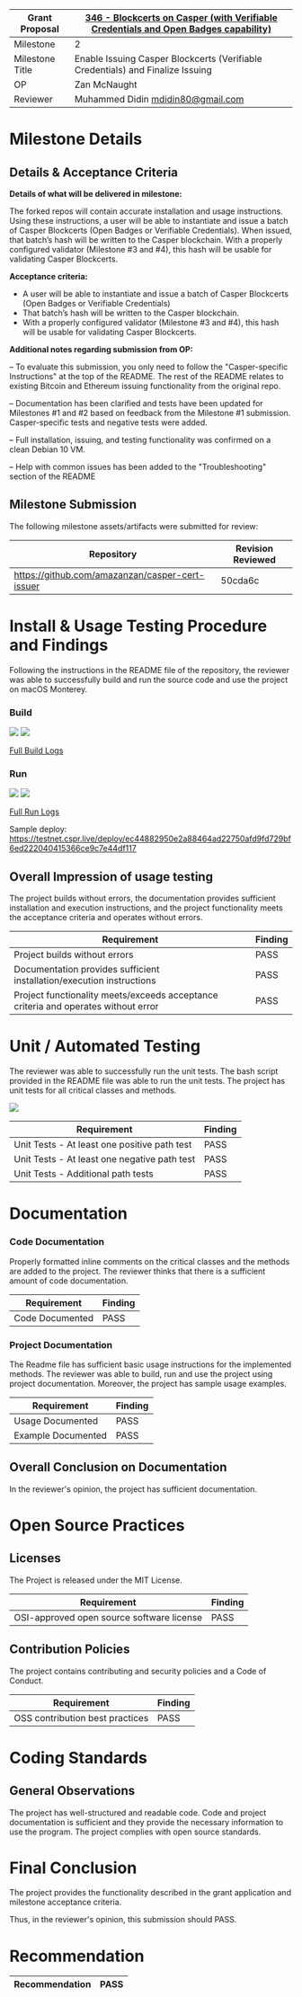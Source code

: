 Grant Proposal | [346 - Blockcerts on Casper (with Verifiable Credentials and Open Badges capability)](https://portal.devxdao.com/app/proposal/346)
------------ | -------------
Milestone | 2
Milestone Title | Enable Issuing Casper Blockcerts (Verifiable Credentials) and Finalize Issuing
OP | Zan McNaught
Reviewer | Muhammed Didin <mdidin80@gmail.com>

# Milestone Details

## Details & Acceptance Criteria

**Details of what will be delivered in milestone:**

The forked repos will contain accurate installation and usage instructions. Using these instructions, a user will be able to instantiate and issue a batch of Casper Blockcerts (Open Badges or Verifiable Credentials). When issued, that batch’s hash will be written to the Casper blockchain. With a properly configured validator (Milestone #3 and #4), this hash will be usable for validating Casper Blockcerts.

**Acceptance criteria:**

- A user will be able to instantiate and issue a batch of Casper Blockcerts (Open Badges or Verifiable Credentials)
- That batch’s hash will be written to the Casper blockchain.
- With a properly configured validator (Milestone #3 and #4), this hash will be usable for validating Casper Blockcerts.

**Additional notes regarding submission from OP:**

– To evaluate this submission, you only need to follow the "Casper-specific Instructions" at the top of the README. The rest of the README relates to existing Bitcoin and Ethereum issuing functionality from the original repo.

– Documentation has been clarified and tests have been updated for Milestones #1 and #2 based on feedback from the Milestone #1 submission. Casper-specific tests and negative tests were added.

– Full installation, issuing, and testing functionality was confirmed on a clean Debian 10 VM.

– Help with common issues has been added to the "Troubleshooting" section of the README

## Milestone Submission

The following milestone assets/artifacts were submitted for review:

Repository | Revision Reviewed
------------ | -------------
https://github.com/amazanzan/casper-cert-issuer | 50cda6c


# Install & Usage Testing Procedure and Findings

Following the instructions in the README file of the repository, the reviewer was able to successfully build and run the source code and use the project on macOS Monterey.

### Build
![](assets/build-1.png)
![](assets/build-2.png)

[Full Build Logs](assets/build-logs.txt)

### Run
![](assets/run-1.png)
![](assets/run-2.png)

[Full Run Logs](assets/run-logs.txt)

Sample deploy: https://testnet.cspr.live/deploy/ec44882950e2a88464ad22750afd9fd729bf6ed222040415366ce9c7e44df117

## Overall Impression of usage testing

The project builds without errors, the documentation provides sufficient installation and execution instructions, and the project functionality meets the acceptance criteria and operates without errors.

Requirement | Finding
------------ | -------------
Project builds without errors | PASS 
Documentation provides sufficient installation/execution instructions | PASS
Project functionality meets/exceeds acceptance criteria and operates without error | PASS

# Unit / Automated Testing

The reviewer was able to successfully run the unit tests. The bash script provided in the README file was able to run the unit tests. The project has unit tests for all critical classes and methods.

![](assets/tests.png)

Requirement | Finding
------------ | -------------
Unit Tests - At least one positive path test | PASS
Unit Tests - At least one negative path test | PASS
Unit Tests - Additional path tests | PASS

# Documentation

### Code Documentation

Properly formatted inline comments on the critical classes and the methods are added to the project. The reviewer thinks that there is a sufficient amount of code documentation.

Requirement | Finding
------------ | -------------
Code Documented | PASS

### Project Documentation

The Readme file has sufficient basic usage instructions for the implemented methods. The reviewer was able to build, run and use the project using project documentation. Moreover, the project has sample usage examples.


Requirement | Finding
------------ | -------------
Usage Documented | PASS 
Example Documented | PASS

## Overall Conclusion on Documentation

In the reviewer's opinion, the project has sufficient documentation. 

# Open Source Practices

## Licenses

The Project is released under the MIT License.

Requirement | Finding
------------ | -------------
OSI-approved open source software license | PASS

## Contribution Policies

The project contains contributing and security policies and a Code of Conduct.

Requirement | Finding
------------ | -------------
OSS contribution best practices | PASS

# Coding Standards

## General Observations

The project has well-structured and readable code. Code and project documentation is sufficient and they provide the necessary information to use the program. The project complies with open source standards.

# Final Conclusion

The project provides the functionality described in the grant application and milestone acceptance criteria. 

Thus, in the reviewer's opinion, this submission should PASS.

# Recommendation

Recommendation | PASS
------------ | -------------

